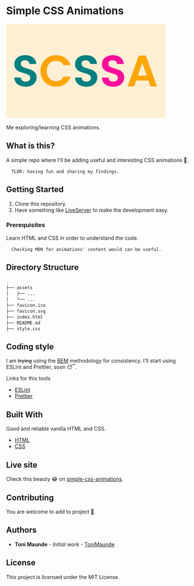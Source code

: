 # Simple CSS Animations

![Janky image I designed on Figma for this project](/assets/scssa.png)

Me exploring/learning CSS animations.

## What is this?
A simple repo where I'll be adding useful and interesting CSS animations 🧐.

```
  TLDR: having fun and sharing my findings.
```

## Getting Started

1. Clone this repository.
2. Have something like [LiveServer](https://marketplace.visualstudio.com/items?itemName=ritwickdey.LiveServer) to make the development easy.

### Prerequisites

Learn HTML and CSS in order to understand the code.

```
  Checking MDN for animations' content would can be useful.
```

## Directory Structure
```
.
├── assets
│   ├── ...
│   └── ...
├── favicon.ico
├── favicon.svg
├── index.html
├── README.md
├── style.css
```

## Coding style

I am ~~trying~~ using the [BEM](http://getbem.com/introduction/) methodology for consistency.
I'll start using ESLint and Prettier, soon 😴.

Links for this tools
* [ESLint](https://eslint.org/)
* [Prettier](https://prettier.io/)

## Built With

Good and reliable vanilla HTML and CSS.
* [HTML](https://developer.mozilla.org/en-US/docs/Web/HTML)
* [CSS](https://developer.mozilla.org/en-US/docs/Web/CSS)


## Live site

Check this beauty 😂 on [simple-css-animations](https://simple-css-animations.vercel.app).

## Contributing

You are welcome to add to project 🙂. 

## Authors

* **Toni Maunde** - *Initial work* - [ToniMaunde](https://github.com/ToniMaunde)

## License

This project is licensed under the MIT License.